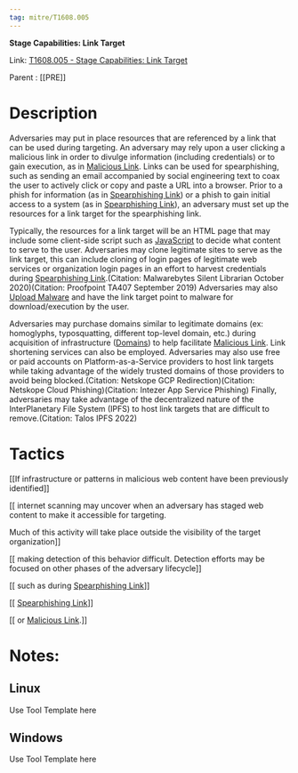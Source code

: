 ```yaml
---
tag: mitre/T1608.005
---
```


**Stage Capabilities: Link Target**

Link: [T1608.005 - Stage Capabilities: Link Target](https://attack.mitre.org/techniques/T1608/005)

Parent : [[PRE]]


# Description

Adversaries may put in place resources that are referenced by a link that can be used during targeting. An adversary may rely upon a user clicking a malicious link in order to divulge information (including credentials) or to gain execution, as in [Malicious Link](https://attack.mitre.org/techniques/T1204/001). Links can be used for spearphishing, such as sending an email accompanied by social engineering text to coax the user to actively click or copy and paste a URL into a browser. Prior to a phish for information (as in [Spearphishing Link](https://attack.mitre.org/techniques/T1598/003)) or a phish to gain initial access to a system (as in [Spearphishing Link](https://attack.mitre.org/techniques/T1566/002)), an adversary must set up the resources for a link target for the spearphishing link. 

Typically, the resources for a link target will be an HTML page that may include some client-side script such as [JavaScript](https://attack.mitre.org/techniques/T1059/007) to decide what content to serve to the user. Adversaries may clone legitimate sites to serve as the link target, this can include cloning of login pages of legitimate web services or organization login pages in an effort to harvest credentials during [Spearphishing Link](https://attack.mitre.org/techniques/T1598/003).(Citation: Malwarebytes Silent Librarian October 2020)(Citation: Proofpoint TA407 September 2019) Adversaries may also [Upload Malware](https://attack.mitre.org/techniques/T1608/001) and have the link target point to malware for download/execution by the user.

Adversaries may purchase domains similar to legitimate domains (ex: homoglyphs, typosquatting, different top-level domain, etc.) during acquisition of infrastructure ([Domains](https://attack.mitre.org/techniques/T1583/001)) to help facilitate [Malicious Link](https://attack.mitre.org/techniques/T1204/001). Link shortening services can also be employed. Adversaries may also use free or paid accounts on Platform-as-a-Service providers to host link targets while taking advantage of the widely trusted domains of those providers to avoid being blocked.(Citation: Netskope GCP Redirection)(Citation: Netskope Cloud Phishing)(Citation: Intezer App Service Phishing) Finally, adversaries may take advantage of the decentralized nature of the InterPlanetary File System (IPFS) to host link targets that are difficult to remove.(Citation: Talos IPFS 2022)

# Tactics


[[If infrastructure or patterns in malicious web content have been previously identified]]

[[ internet scanning may uncover when an adversary has staged web content to make it accessible for targeting.

Much of this activity will take place outside the visibility of the target organization]]

[[ making detection of this behavior difficult. Detection efforts may be focused on other phases of the adversary lifecycle]]

[[ such as during [Spearphishing Link](https://attack.mitre.org/techniques/T1598/003)]]

[[ [Spearphishing Link](https://attack.mitre.org/techniques/T1566/002)]]

[[ or [Malicious Link](https://attack.mitre.org/techniques/T1204/001).]]


# Notes:

## Linux

Use Tool Template here

## Windows

Use Tool Template here